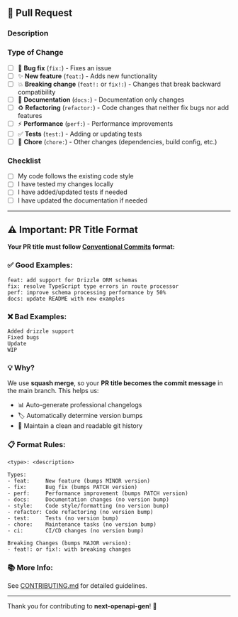 ## 📝 Pull Request

### Description

<!-- Provide a clear and concise description of your changes -->

### Type of Change

<!-- Put an `x` in the box that applies -->

- [ ] 🐛 **Bug fix** (`fix:`) - Fixes an issue
- [ ] ✨ **New feature** (`feat:`) - Adds new functionality
- [ ] 💥 **Breaking change** (`feat!:` or `fix!:`) - Changes that break backward compatibility
- [ ] 📝 **Documentation** (`docs:`) - Documentation only changes
- [ ] ♻️ **Refactoring** (`refactor:`) - Code changes that neither fix bugs nor add features
- [ ] ⚡ **Performance** (`perf:`) - Performance improvements
- [ ] ✅ **Tests** (`test:`) - Adding or updating tests
- [ ] 🔧 **Chore** (`chore:`) - Other changes (dependencies, build config, etc.)

### Checklist

<!-- Put an `x` in the boxes that apply -->

- [ ] My code follows the existing code style
- [ ] I have tested my changes locally
- [ ] I have added/updated tests if needed
- [ ] I have updated the documentation if needed

---

## ⚠️ Important: PR Title Format

**Your PR title must follow [Conventional Commits](https://www.conventionalcommits.org/) format:**

### ✅ Good Examples:

```
feat: add support for Drizzle ORM schemas
fix: resolve TypeScript type errors in route processor
perf: improve schema processing performance by 50%
docs: update README with new examples
```

### ❌ Bad Examples:

```
Added drizzle support
Fixed bugs
Update
WIP
```

### 💡 Why?

We use **squash merge**, so your **PR title becomes the commit message** in the main branch. This helps us:

- 📊 Auto-generate professional changelogs
- 🏷️ Automatically determine version bumps
- 📖 Maintain a clean and readable git history

### 📋 Format Rules:

```
<type>: <description>

Types:
- feat:     New feature (bumps MINOR version)
- fix:      Bug fix (bumps PATCH version)
- perf:     Performance improvement (bumps PATCH version)
- docs:     Documentation changes (no version bump)
- style:    Code style/formatting (no version bump)
- refactor: Code refactoring (no version bump)
- test:     Tests (no version bump)
- chore:    Maintenance tasks (no version bump)
- ci:       CI/CD changes (no version bump)

Breaking Changes (bumps MAJOR version):
- feat!: or fix!: with breaking changes
```

### 📚 More Info:

See [CONTRIBUTING.md](../CONTRIBUTING.md) for detailed guidelines.

---

Thank you for contributing to **next-openapi-gen**! 🚀
